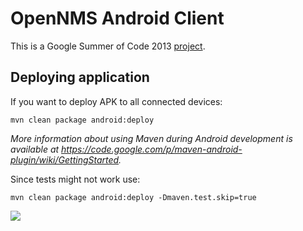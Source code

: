 # OpenNMS Android Client

This is a Google Summer of Code 2013 [project](https://www.google-melange.com/gsoc/project/google/gsoc2013/tsukanov/42001).


## Deploying application

If you want to deploy APK to all connected devices:

    mvn clean package android:deploy

*More information about using Maven during Android development is available at
https://code.google.com/p/maven-android-plugin/wiki/GettingStarted.*

Since tests might not work use:

    mvn clean package android:deploy -Dmaven.test.skip=true


![](http://i.imgur.com/bWnpIQT.png)
